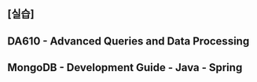 ## [실습]
## DA610 - Advanced Queries and Data Processing
## MongoDB - Development Guide - Java - Spring